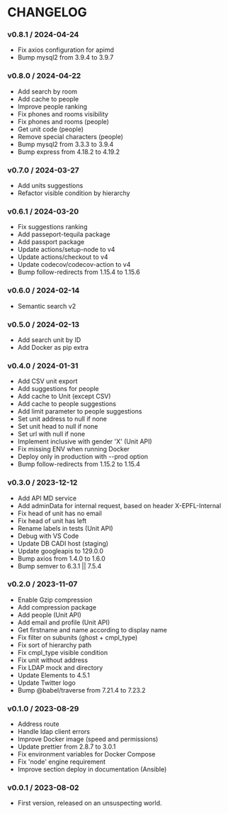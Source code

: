 # CHANGELOG

### v0.8.1 / 2024-04-24

- Fix axios configuration for apimd
- Bump mysql2 from 3.9.4 to 3.9.7

### v0.8.0 / 2024-04-22

- Add search by room
- Add cache to people
- Improve people ranking
- Fix phones and rooms visibility
- Fix phones and rooms (people)
- Get unit code (people)
- Remove special characters (people)
- Bump mysql2 from 3.3.3 to 3.9.4
- Bump express from 4.18.2 to 4.19.2

### v0.7.0 / 2024-03-27

- Add units suggestions
- Refactor visible condition by hierarchy

### v0.6.1 / 2024-03-20

- Fix suggestions ranking
- Add passeport-tequila package
- Add passport package
- Update actions/setup-node to v4
- Update actions/checkout to v4
- Update codecov/codecov-action to v4
- Bump follow-redirects from 1.15.4 to 1.15.6

### v0.6.0 / 2024-02-14

- Semantic search v2

### v0.5.0 / 2024-02-13

- Add search unit by ID
- Add Docker as pip extra

### v0.4.0 / 2024-01-31

- Add CSV unit export
- Add suggestions for people
- Add cache to Unit (except CSV)
- Add cache to people suggestions
- Add limit parameter to people suggestions
- Set unit address to null if none
- Set unit head to null if none
- Set url with null if none
- Implement inclusive with gender 'X' (Unit API)
- Fix missing ENV when running Docker
- Deploy only in production with --prod option
- Bump follow-redirects from 1.15.2 to 1.15.4

### v0.3.0 / 2023-12-12

- Add API MD service
- Add adminData for internal request, based on header X-EPFL-Internal
- Fix head of unit has no email
- Fix head of unit has left
- Rename labels in tests (Unit API)
- Debug with VS Code
- Update DB CADI host (staging)
- Update googleapis to 129.0.0
- Bump axios from 1.4.0 to 1.6.0
- Bump semver to 6.3.1 || 7.5.4

### v0.2.0 / 2023-11-07

- Enable Gzip compression
- Add compression package
- Add people (Unit API)
- Add email and profile (Unit API)
- Get firstname and name according to display name
- Fix filter on subunits (ghost + cmpl_type)
- Fix sort of hierarchy path
- Fix cmpl_type visible condition
- Fix unit without address
- Fix LDAP mock and directory
- Update Elements to 4.5.1
- Update Twitter logo
- Bump @babel/traverse from 7.21.4 to 7.23.2

### v0.1.0 / 2023-08-29

- Address route
- Handle ldap client errors
- Improve Docker image (speed and permissions)
- Update prettier from 2.8.7 to 3.0.1
- Fix environment variables for Docker Compose
- Fix 'node' engine requirement
- Improve section deploy in documentation (Ansible)

### v0.0.1 / 2023-08-02

- First version, released on an unsuspecting world.
